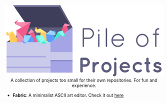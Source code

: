<p align="center">
 <img src ="img/logo_pileofprojects.png" />
 </br>
 A collection of projects too small for their own repositories. For fun and experience.
</p>

- **Fabric**: A minimalist ASCII art editor. Check it out [here](http://mattfan.me/pile-of-projects/fabric/)
